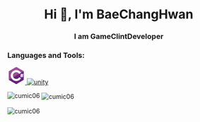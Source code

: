 <h1 align="center">Hi 👋, I'm BaeChangHwan</h1>
<h3 align="center">I am GameClintDeveloper</h3>

<p align="left">
</p>

<h3 align="left">Languages and Tools:</h3>
<p align="left"> <a href="https://www.w3schools.com/cs/" target="_blank" rel="noreferrer"> <img src="https://raw.githubusercontent.com/devicons/devicon/master/icons/csharp/csharp-original.svg" alt="csharp" width="40" height="40"/> </a> <a href="https://unity.com/" target="_blank" rel="noreferrer"> <img src="[[https://i.namu.wiki/i/1ww5VlNvVI7DQgMAJ10R2jZl1tZYLmmOgDuSXLaqrFyBh_MJ9qfxIvhThb5W8ZkD2hHlFAOF_r0KrW7kVWg9I1pbKN-AZKdpuHkDPuMjASQm90_sPLr7cDIOUJVFY3qNCQr6whODFiAoxyUsLtNpAQ.svg](https://blog-api.unity.com/sites/default/files/2021-10/Unity-LogotypeIcon_Short_v6_0.png)](https://s26.q4cdn.com/977690160/files/design/U_Logo_White_RGB.png)" alt="unity" width="120" height="40"/> </a> </p>

<p><img align="left" src="https://github-readme-stats.vercel.app/api/top-langs?username=cumic06&show_icons=true&locale=en&layout=compact" alt="cumic06" /></p>

<p>&nbsp;<img align="center" src="https://github-readme-stats.vercel.app/api?username=cumic06&show_icons=true&locale=en" alt="cumic06" /></p>

<p><img align="center" src="https://github-readme-streak-stats.herokuapp.com/?user=cumic06&" alt="cumic06" /></p>
